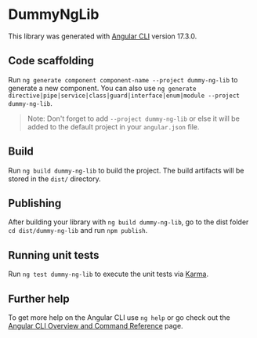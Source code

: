 # DummyNgLib

This library was generated with [Angular CLI](https://github.com/angular/angular-cli) version 17.3.0.

## Code scaffolding

Run `ng generate component component-name --project dummy-ng-lib` to generate a new component. You can also use `ng generate directive|pipe|service|class|guard|interface|enum|module --project dummy-ng-lib`.
> Note: Don't forget to add `--project dummy-ng-lib` or else it will be added to the default project in your `angular.json` file. 

## Build

Run `ng build dummy-ng-lib` to build the project. The build artifacts will be stored in the `dist/` directory.

## Publishing

After building your library with `ng build dummy-ng-lib`, go to the dist folder `cd dist/dummy-ng-lib` and run `npm publish`.

## Running unit tests

Run `ng test dummy-ng-lib` to execute the unit tests via [Karma](https://karma-runner.github.io).

## Further help

To get more help on the Angular CLI use `ng help` or go check out the [Angular CLI Overview and Command Reference](https://angular.io/cli) page.
